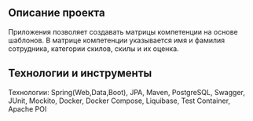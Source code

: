 ## Описание проекта
Приложения позволяет создавать матрицы компетенции на основе шаблонов.
В матрице компетенции указывается имя и фамилия сотрудника, категории скилов, скилы и их оценка.

## Технологии и инструменты
Технологии: Spring(Web,Data,Boot), JPA, Maven, PostgreSQL, Swagger, JUnit, Mockito, 
Docker, Docker Compose, Liquibase, Test Container, Apache POI




